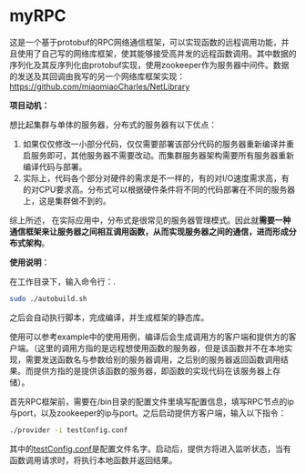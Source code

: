 # myRPC
这是一个基于protobuf的RPC网络通信框架，可以实现函数的远程调用功能，并且使用了自己写的网络库框架，使其能够接受高并发的远程函数调用。其中数据的序列化及其反序列化由protobuf实现，使用zookeeper作为服务器中间件。数据的发送及其回调由我写的另一个网络库框架实现：https://github.com/miaomiaoCharles/NetLibrary

**项目动机：**

想比起集群与单体的服务器，分布式的服务器有以下优点：

1. 如果仅仅修改一小部分代码，仅仅需要部署该部分代码的服务器重新编译并重启服务即可，其他服务器不需要改动。而集群服务器架构需要所有服务器重新编译代码与部署。
2. 实际上，代码各个部分对硬件的需求是不一样的，有的对I/O速度需求高，有的对CPU要求高。分布式可以根据硬件条件将不同的代码部署在不同的服务器上，这是集群做不到的。

综上所述， 在实际应用中，分布式是很常见的服务器管理模式。因此就**需要一种通信框架来让服务器之间相互调用函数，从而实现服务器之间的通信，进而形成分布式架构**。

**使用说明**：

在工作目录下，输入命令行：.

```bash
sudo ./autobuild.sh
```

之后会自动执行脚本，完成编译，并生成框架的静态库。

使用可以参考example中的使用用例，编译后会生成调用方的客户端和提供方的客户端。（这里的调用方指的是远程想使用函数的服务器，但是该函数并不在本地实现，需要发送函数名与参数给别的服务器调用，之后别的服务器返回函数调用结果。而提供方指的是提供该函数的服务器，即函数的实现代码在该服务器上存储）。

首先RPC框架前，需要在/bin目录的配置文件里填写配置信息，填写RPC节点的ip与port，以及zookeeper的ip与port。之后启动提供方客户端，输入以下指令：

```bash
./provider -i testConfig.conf
```

其中的[testConfig.conf](https://github.com/miaomiaoCharles/-muduo-protobuf-rpc-/blob/main/bin/testConfig.conf)是配置文件名字。启动后，提供方将进入监听状态，当有函数调用请求时，将执行本地函数并返回结果。
